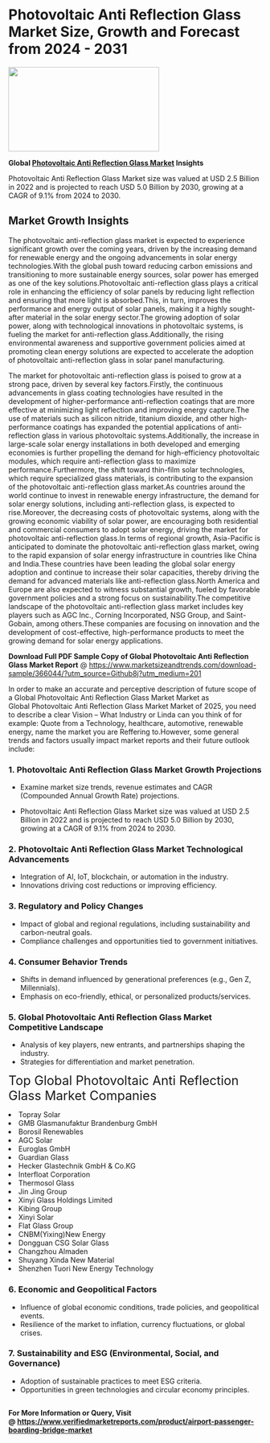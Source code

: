 <H1>Photovoltaic Anti Reflection Glass Market Size, Growth and Forecast from 2024 - 2031</H1><img class="aligncenter size-medium wp-image-584254" src="https://thirdeyenews.in/wp-content/uploads/2024/09/Global-Market-Research-300x168.jpeg" alt="" width="300" height="168" /><p><strong>Global&nbsp;<a href="https://www.marketsizeandtrends.com/download-sample/366044/?utm_source=Github8j?utm_medium=201">Photovoltaic Anti Reflection Glass Market</a> Insights</strong></p><p>Photovoltaic Anti Reflection Glass Market size was valued at USD 2.5 Billion in 2022 and is projected to reach USD 5.0 Billion by 2030, growing at a CAGR of 9.1% from 2024 to 2030.</p><p><h2>Market Growth Insights</h2> <p>The photovoltaic anti-reflection glass market is expected to experience significant growth over the coming years, driven by the increasing demand for renewable energy and the ongoing advancements in solar energy technologies.With the global push toward reducing carbon emissions and transitioning to more sustainable energy sources, solar power has emerged as one of the key solutions.Photovoltaic anti-reflection glass plays a critical role in enhancing the efficiency of solar panels by reducing light reflection and ensuring that more light is absorbed.This, in turn, improves the performance and energy output of solar panels, making it a highly sought-after material in the solar energy sector.The growing adoption of solar power, along with technological innovations in photovoltaic systems, is fueling the market for anti-reflection glass.Additionally, the rising environmental awareness and supportive government policies aimed at promoting clean energy solutions are expected to accelerate the adoption of photovoltaic anti-reflection glass in solar panel manufacturing.</p> <p>The market for photovoltaic anti-reflection glass is poised to grow at a strong pace, driven by several key factors.Firstly, the continuous advancements in glass coating technologies have resulted in the development of higher-performance anti-reflection coatings that are more effective at minimizing light reflection and improving energy capture.The use of materials such as silicon nitride, titanium dioxide, and other high-performance coatings has expanded the potential applications of anti-reflection glass in various photovoltaic systems.Additionally, the increase in large-scale solar energy installations in both developed and emerging economies is further propelling the demand for high-efficiency photovoltaic modules, which require anti-reflection glass to maximize performance.Furthermore, the shift toward thin-film solar technologies, which require specialized glass materials, is contributing to the expansion of the photovoltaic anti-reflection glass market.As countries around the world continue to invest in renewable energy infrastructure, the demand for solar energy solutions, including anti-reflection glass, is expected to rise.Moreover, the decreasing costs of photovoltaic systems, along with the growing economic viability of solar power, are encouraging both residential and commercial consumers to adopt solar energy, driving the market for photovoltaic anti-reflection glass.In terms of regional growth, Asia-Pacific is anticipated to dominate the photovoltaic anti-reflection glass market, owing to the rapid expansion of solar energy infrastructure in countries like China and India.These countries have been leading the global solar energy adoption and continue to increase their solar capacities, thereby driving the demand for advanced materials like anti-reflection glass.North America and Europe are also expected to witness substantial growth, fueled by favorable government policies and a strong focus on sustainability.The competitive landscape of the photovoltaic anti-reflection glass market includes key players such as AGC Inc., Corning Incorporated, NSG Group, and Saint-Gobain, among others.These companies are focusing on innovation and the development of cost-effective, high-performance products to meet the growing demand for solar energy applications.</p> <p><span class=""><strong>Download Full PDF Sample Copy of Global Photovoltaic Anti Reflection Glass Market Report</strong> @ <a href="https://www.marketsizeandtrends.com/download-sample/366044/?utm_source=Github8j?utm_medium=201" target="_blank">https://www.marketsizeandtrends.com/download-sample/366044/?utm_source=Github8j?utm_medium=201</a></span></p><p>In order to make an accurate and perceptive description of future scope of a Global&nbsp;Photovoltaic Anti Reflection Glass Market Market as Global&nbsp;Photovoltaic Anti Reflection Glass Market Market of 2025, you need to describe a clear Vision &ndash; What Industry or Linda can you think of for example: Quote from a Technology, healthcare, automotive, renewable energy, name the market you are Reffering to.However, some general trends and factors usually impact market reports and their future outlook include:</p><h3>1.&nbsp;<strong>Photovoltaic Anti Reflection Glass Market Growth Projections</strong></h3><ul><li>Examine market size trends, revenue estimates and CAGR (Compounded Annual Growth Rate) projections.</li><li><p>Photovoltaic Anti Reflection Glass Market size was valued at USD 2.5 Billion in 2022 and is projected to reach USD 5.0 Billion by 2030, growing at a CAGR of 9.1% from 2024 to 2030.</p></li></ul><h3>2.&nbsp;<strong>Photovoltaic Anti Reflection Glass Market Technological Advancements</strong></h3><ul><li>Integration of AI, IoT, blockchain, or automation in the industry.</li><li>Innovations driving cost reductions or improving efficiency.</li></ul><h3>3.&nbsp;<strong>Regulatory and Policy Changes</strong></h3><ul><li>Impact of global and regional regulations, including sustainability and carbon-neutral goals.</li><li>Compliance challenges and opportunities tied to government initiatives.</li></ul><h3>4.&nbsp;<strong>Consumer Behavior Trends</strong></h3><ul><li>Shifts in demand influenced by generational preferences (e.g., Gen Z, Millennials).</li><li>Emphasis on eco-friendly, ethical, or personalized products/services.</li></ul><h3>5.&nbsp;<strong>Global Photovoltaic Anti Reflection Glass Market Competitive Landscape</strong></h3><ul><li>Analysis of key players, new entrants, and partnerships shaping the industry.</li><li>Strategies for differentiation and market penetration.</li></ul><p data-pm-slice="1 1 []"><span style="color: inherit; font-family: inherit; font-size: 25px;">Top Global Photovoltaic Anti Reflection Glass Market Companies</span></p><div class="" data-test-id=""><p><li>Topray Solar</li><li> GMB Glasmanufaktur Brandenburg GmbH</li><li> Borosil Renewables</li><li> AGC Solar</li><li> Euroglas GmbH</li><li> Guardian Glass</li><li> Hecker Glastechnik GmbH & Co.KG</li><li> Interfloat Corporation</li><li> Thermosol Glass</li><li> Jin Jing Group</li><li> Xinyi Glass Holdings Limited</li><li> Kibing Group</li><li> Xinyi Solar</li><li> Flat Glass Group</li><li> CNBM(Yixing)New Energy</li><li> Dongguan CSG Solar Glass</li><li> Changzhou Almaden</li><li> Shuyang Xinda New Material</li><li> Shenzhen Tuori New Energy Technology</li></p></div><h3>6.&nbsp;<strong>Economic and Geopolitical Factors</strong></h3><ul><li>Influence of global economic conditions, trade policies, and geopolitical events.</li><li>Resilience of the market to inflation, currency fluctuations, or global crises.</li></ul><h3>7.&nbsp;<strong>Sustainability and ESG (Environmental, Social, and Governance)</strong></h3><ul><li>Adoption of sustainable practices to meet ESG criteria.</li><li>Opportunities in green technologies and circular economy principles.</li></ul><h2><strong style="font-size: 14px;">For More Information or Query, Visit @&nbsp;</strong><a style="background-color: #ffffff; font-size: 14px;" href="https://www.marketsizeandtrends.com/report/photovoltaic-anti-reflection-glass-market/" target="_blank">https://www.verifiedmarketreports.com/product/airport-passenger-boarding-bridge-market</a></h2>